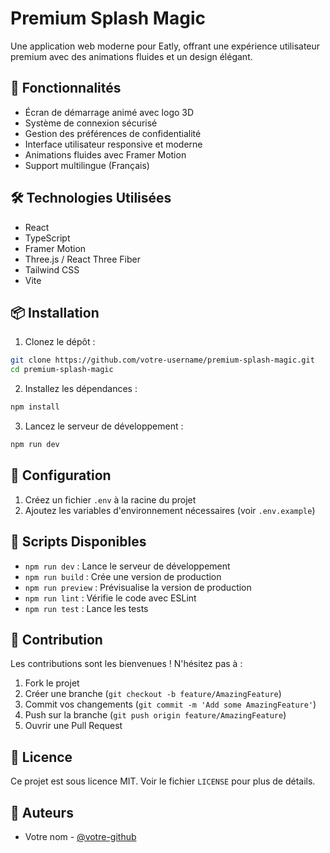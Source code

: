 # Premium Splash Magic

Une application web moderne pour Eatly, offrant une expérience utilisateur premium avec des animations fluides et un design élégant.

## 🚀 Fonctionnalités

- Écran de démarrage animé avec logo 3D
- Système de connexion sécurisé
- Gestion des préférences de confidentialité
- Interface utilisateur responsive et moderne
- Animations fluides avec Framer Motion
- Support multilingue (Français)

## 🛠️ Technologies Utilisées

- React
- TypeScript
- Framer Motion
- Three.js / React Three Fiber
- Tailwind CSS
- Vite

## 📦 Installation

1. Clonez le dépôt :
```bash
git clone https://github.com/votre-username/premium-splash-magic.git
cd premium-splash-magic
```

2. Installez les dépendances :
```bash
npm install
```

3. Lancez le serveur de développement :
```bash
npm run dev
```

## 🔧 Configuration

1. Créez un fichier `.env` à la racine du projet
2. Ajoutez les variables d'environnement nécessaires (voir `.env.example`)

## 📝 Scripts Disponibles

- `npm run dev` : Lance le serveur de développement
- `npm run build` : Crée une version de production
- `npm run preview` : Prévisualise la version de production
- `npm run lint` : Vérifie le code avec ESLint
- `npm run test` : Lance les tests

## 🤝 Contribution

Les contributions sont les bienvenues ! N'hésitez pas à :

1. Fork le projet
2. Créer une branche (`git checkout -b feature/AmazingFeature`)
3. Commit vos changements (`git commit -m 'Add some AmazingFeature'`)
4. Push sur la branche (`git push origin feature/AmazingFeature`)
5. Ouvrir une Pull Request

## 📄 Licence

Ce projet est sous licence MIT. Voir le fichier `LICENSE` pour plus de détails.

## 👥 Auteurs

- Votre nom - [@votre-github](https://github.com/votre-github)
